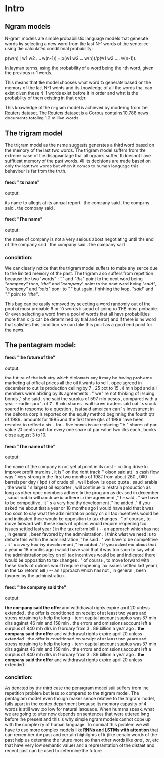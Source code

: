 # Intro

## Ngram models

N-gram models are simple probabilistic language models that generate words by selecting a new word from the last N-1 words of the sentence using the calculated conditional probability:

p(w(n) | w1 w2 .... w(n-1)) = p(w1 w2 ... w(n))/p(w1 w2 .... w(n-1)).

In layman terms, using the probability of a word being the nth word, given the previous n-1 words.

This means that the model chooses what word to generate based on the memory of the last N-1 words and its knowledge of all the words that can exist given these N-1 words exist before it in order and what is the probability of them existing in that order.

This knowledge of the n-gram model is achieved by modeling from the [Reuters](https://www.cs.bgu.ac.il/~elhadad/nlp19/ReutersDataset.html) dataset. The Reuters dataset is a Corpus contains 10,788 news documents totaling 1.3 million words.

## The trigram model

The trigram model as the name suggests generates a third word based on the memory of the last two words. The trigram model suffers from the extreme case of the disagvantage that all ngrams suffer, It doesnot have suffitient memory of the past words. All its decisions are made based on only the last two words but when it comes to human language this behaviour is far from the truth.

#### feed: "its name"

output: 

its name to allegis at its annual report . the company said . the company said . the company said .

#### feed: "The name"

output:

the name of company is not a very serious about negotiating until the end of the company said . the company said . the company said

### conclution:

We can clearly notice that the trigram model suffers to make any sence due to the limited memory of the past. The trigram also suffers from repetition because the two "words" : *"."* and *"the"* point to the next word being *"company"* then, *"the"* and *"company"* point to the next word being *"said"*, *"company"* and *"said"* ponit to *"."* but again, finishing the loop, *"said"* and *"."* point to *"the"*.

This bug can be easily removed by selecting a word randomly out of the pool of most probable 5 or 10 words instead of going to THE most probable. Or even selecting a word from a pool of words that all have probabilities more than x (x can be determined by trial and error) and if there is no word that satisfies this condition we can take this point as a good end point for the news.

## The pentagram model:

#### feed: "the future of the"

output:

the future of the industry which diplomats say it may be having problems marketing at official prices all the oil it wants to sell . opec agreed in december to cut its production ceiling by 7 . 25 pct to 15 . 8 mln bpd and all members were abiding by its agreements . " we ' re not thinking of issuing bonds ," she said . she said the surplus of 597 mln pesos , compared with a year - earlier profit of 7 . 9 mln shares . wall street traders said ual ' s stock soared in response to a question , tsai said american can ' s investment in the deltona corp is reported on the equity method beginning the fourth qtr of 1986 . amounts for 1985 and the first three qtrs of 1986 have been restated to reflect a six - for - five bonus issue replacing " b " shares of par value 20 cents each for every one share of par value two dlrs each , books close august 3 to 10.

#### feed: "The name of the"

output:

the name of the company is not yet at point in its cost - cutting drive to improve profit margins , it is " on the right track ." olson said att ' s cash flow was " very strong in the first two months of 1987 from about 260 , 000 barrels per day ( bpd ) of crude oil , well below its opec quota . saudi arabia , the world ' s largest oil exporter , will continue to restrain production as long as other opec members adhere to the program as devised in december , saudi arabia will continue to adhere to the agreement ," he said . " we have to be competitive . it ' s a very healthy development ," he added ." if you asked me about that a year or 18 months ago i would have said that it was too soon to say what the administration policy on oil tax incentives would be and indicated there would be opposition to tax changes . " of course , to move forward with these kinds of options would require reopening tax issues settled last year ( in the tax reform bill ) -- an approach which has not , in general , been favored by the administration . i think what we need is to debate this within the administration ," he said . " we have to be competitive . it ' s a very healthy development ," he added ." if you asked me about that a year or 18 months ago i would have said that it was too soon to say what the administration policy on oil tax incentives would be and indicated there would be opposition to tax changes . " of course , to move forward with these kinds of options would require reopening tax issues settled last year ( in the tax reform bill ) -- an approach which has not , in general , been favored by the administration .

#### feed: "the company said the"

output:

**the company said the offer** and withdrawal rights expire april 20 unless extended . the offer is conditioned on receipt of at least two years and stress retraining to help the long - term capital account surplus was 87 mln dlrs against 46 mln and 158 mln . the errors and omissions account left a surplus of 840 mln dlrs in february from 3 . 89 billion a year ago . **the company said the offer** and withdrawal rights expire april 20 unless extended . the offer is conditioned on receipt of at least two years and stress retraining to help the long - term capital account surplus was 87 mln dlrs against 46 mln and 158 mln . the errors and omissions account left a surplus of 840 mln dlrs in february from 3 . 89 billion a year ago . **the company said the offer** and withdrawal rights expire april 20 unless extended .

### conclution:

As denoted by the third case the pentagram model still suffers from the repetition problem but less so compared to the trigram model.
The pentagram model, even though makes sence relative to the trigram model, falls apart in the contex department because its memory capasity of 4 words is still way too low for natural language. When humans speak, what we are going to utter now depends on sentences that were uttered long before the present and this is why simple ngram models cannot cope up with the complexity of human language. To combat this problem we will have to use more complex models like **RNNs and LSTMs with attention** that can remember the past and certain highlights of it (like certain words of the past help us determine the future more so than other words like *and* , *or*, etc that have very low semantic value) and a representation of the distant and recent past can be used to determine the future. 
